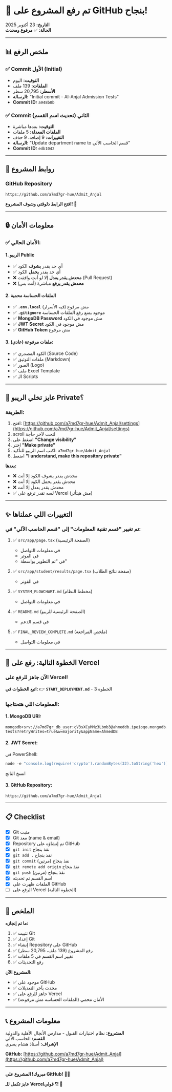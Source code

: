 # 🎉 تم رفع المشروع على GitHub بنجاح!

**التاريخ:** 23 أكتوبر 2025  
**الحالة:** ✅ **مرفوع ومحدث**

---

## 📊 ملخص الرفع

### ✅ Commit الأول (Initial)
- **التوقيت:** اليوم
- **الملفات:** 139 ملف
- **الأسطر:** 20,795 سطر
- **الرسالة:** "Initial commit - Al-Anjal Admission Tests"
- **Commit ID:** `a948b0b`

### ✅ Commit الثاني (تحديث اسم القسم)
- **التوقيت:** بعدها مباشرة
- **الملفات المعدلة:** 5 ملفات
- **التغييرات:** 9 إضافة، 9 حذف
- **الرسالة:** "Update department name to قسم الحاسب الآلي"
- **Commit ID:** `edb1042`

---

## 🔗 روابط المشروع

### GitHub Repository
```
https://github.com/a7md7gr-hue/Admit_Anjal
```

**افتح الرابط دلوقتي وشوف المشروع! 🚀**

---

## 🔒 معلومات الأمان

### ✅ الأمان الحالي:

#### 1. **الريبو Public**
- ✅ أي حد يقدر **يشوف** الكود
- ✅ أي حد يقدر **يحمل** الكود
- ❌ **محدش يقدر يعدل** إلا لو أنت وافقت (Pull Request)
- ❌ **محدش يقدر يرفع** مباشرة (أنت بس)

#### 2. **الملفات الحساسة محمية**
- ✅ **`.env.local`** مش مرفوع (فيه الأسرار)
- ✅ **`.gitignore`** موجود يمنع رفع الملفات الحساسة
- ✅ **MongoDB Password** مش موجود في الكود
- ✅ **JWT Secret** مش موجود في الكود
- ✅ **GitHub Token** مش مرفوع

#### 3. **ملفات مرفوعة (عادي):**
- ✅ الكود المصدري (Source Code)
- ✅ ملفات التوثيق (Markdown)
- ✅ الصور (Logo)
- ✅ ملف Excel Template
- ✅ الـ Scripts

---

## 🔐 عايز تخلي الريبو Private؟

### الطريقة:

1. افتح: [https://github.com/a7md7gr-hue/Admit_Anjal/settings](https://github.com/a7md7gr-hue/Admit_Anjal/settings)
2. scroll لتحت لآخر حاجة
3. اضغط على **"Change visibility"**
4. اختر **"Make private"**
5. اكتب اسم الريبو للتأكيد: `a7md7gr-hue/Admit_Anjal`
6. اضغط **"I understand, make this repository private"**

**بعدها:**
- ❌ محدش يقدر يشوف الكود إلا أنت
- ❌ محدش يقدر يحمل الكود إلا أنت
- ❌ محدش يقدر يعدل إلا أنت
- ✅ لسه تقدر ترفع على Vercel (مش هيتأثر)

---

## ✨ التغييرات اللي عملناها

### تم تغيير "قسم تقنية المعلومات" إلى "قسم الحاسب الآلي" في:

1. ✅ `src/app/page.tsx` (الصفحة الرئيسية)
   - في معلومات التواصل
   - في الفوتر
   - في "تم التطوير بواسطة"

2. ✅ `src/app/student/results/page.tsx` (صفحة نتائج الطلاب)
   - في الفوتر

3. ✅ `SYSTEM_FLOWCHART.md` (مخطط النظام)
   - في معلومات التواصل

4. ✅ `README.md` (الصفحة الرئيسية للريبو)
   - في قسم الدعم

5. ✅ `FINAL_REVIEW_COMPLETE.md` (ملخص المراجعة)
   - في معلومات التواصل

---

## 🚀 الخطوة التالية: رفع على Vercel

### الآن جاهز للرفع على Vercel!

**اتبع الخطوات في:**
👉 **`START_DEPLOYMENT.md`** - الخطوة 3

### المعلومات اللي هتحتاجها:

#### 1. MongoDB URI:
```
mongodb+srv://a7md7gr_db_user:cV3sXCyMMz3Lbmb3@ahmeddb.ipeioqo.mongodb.net/admission-tests?retryWrites=true&w=majority&appName=AhmedDB
```

#### 2. JWT Secret:
في PowerShell:
```powershell
node -e "console.log(require('crypto').randomBytes(32).toString('hex'))"
```
انسخ الناتج

#### 3. GitHub Repository:
```
https://github.com/a7md7gr-hue/Admit_Anjal
```

---

## 📋 Checklist

- [x] Git مثبت
- [x] Git معد (name & email)
- [x] Repository تم إنشاؤه على GitHub
- [x] `git init` نفذ بنجاح
- [x] `git add .` نفذ بنجاح
- [x] `git commit` نفذ بنجاح (مرتين)
- [x] `git remote add origin` نفذ بنجاح
- [x] `git push` نفذ بنجاح (مرتين)
- [x] اسم القسم تم تحديثه
- [x] الملفات ظهرت على GitHub
- [ ] الرفع على Vercel (الخطوة التالية)

---

## 🎯 الملخص

**ما تم إنجازه:**
1. ✅ تثبيت Git
2. ✅ إعداد Git
3. ✅ إنشاء Repository على GitHub
4. ✅ رفع المشروع (139 ملف، 20,795 سطر)
5. ✅ تغيير اسم القسم في 5 ملفات
6. ✅ رفع التحديثات

**المشروع الآن:**
- ✅ موجود على GitHub
- ✅ محدث بآخر التعديلات
- ✅ جاهز للرفع على Vercel
- ✅ الأمان محمي (الملفات الحساسة مش مرفوعة)

---

## 📞 معلومات المشروع

**المشروع:** نظام اختبارات القبول - مدارس الأنجال الأهلية والدولية  
**القسم:** الحاسب الآلي  
**الإشراف:** أستاذ هشام يسري

**GitHub:** [https://github.com/a7md7gr-hue/Admit_Anjal](https://github.com/a7md7gr-hue/Admit_Anjal)

---

**مبروك! المشروع على GitHub! 🎉🚀**

**عايز تكمل للـ Vercel؟ قولي! 💪**

